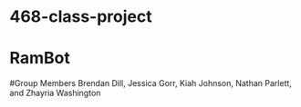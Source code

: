 # 468-class-project
# RamBot


#Group Members
Brendan Dill, Jessica Gorr, Kiah Johnson, 
Nathan Parlett, and Zhayria Washington 
